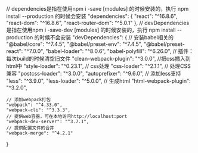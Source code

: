 <!--
 * @Author: your name
 * @Date: 2021-01-08 15:05:51
 * @LastEditTime: 2021-01-08 16:25:01
 * @LastEditors: Please set LastEditors
 * @Description: In User Settings Edit
 * @FilePath: \learn\WebpackDome\webpack-react\文件备注.md
-->
// dependencies是指在使用npm i -save [modules] 的时候安装的，执行 npm install --production 的时候会安装
"dependencies": {
    "react": "^16.8.6",
    "react-dom": "^16.8.6",
    "react-router-dom": "^5.0.1"
  },
// devDependencies是指在使用npm i -save-dev [modules] 的时候安装的，执行 npm install --production 的时候不会安装
"devDependencies": {
    // 安装babel相关的
    "@babel/core": "^7.4.5",
    "@babel/preset-env": "^7.4.5",
    "@babel/preset-react": "^7.0.0",
    "babel-loader": "^8.0.6",
    "babel-polyfill": "^6.26.0",
    // 插件：每次build的时候清空旧文件
    "clean-webpack-plugin": "^3.0.0",
    //把css插入到html中
    "style-loader": "^0.23.1",
    // css处理
    "css-loader": "^2.1.1",
    // 处理CSS兼容
    "postcss-loader": "^3.0.0",
    "autoprefixer": "^9.6.0",
    // 添加less支持
    "less": "^3.9.0",
    "less-loader": "^5.0.0",
    // 生成html
    "html-webpack-plugin": "^3.2.0",
    
    // 添加webpack打包
    "webpack": "^4.33.0",
    "webpack-cli": "^3.3.3",
    // 提供web容器，可在本地访问http://localhost:port
    "webpack-dev-server": "^3.7.1",
    // 提供配置文件的合并
    "webpack-merge": "^4.2.1"
}
